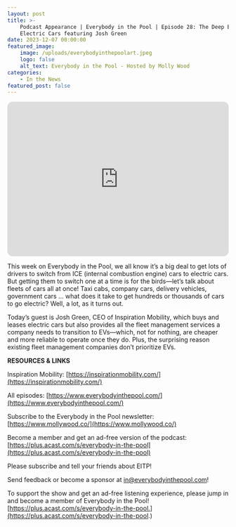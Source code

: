 ```yaml
---
layout: post
title: >-
    Podcast Appearance | Everybody in the Pool | Episode 28: The Deep End of
    Electric Cars featuring Josh Green
date: 2023-12-07 00:00:00
featured_image:
    image: /uploads/everybodyinthepoolart.jpeg
    logo: false
    alt_text: Everybody in the Pool - Hosted by Molly Wood
categories:
    - In the News
featured_post: false
---
```

<iframe style="border-radius:12px" src="https://open.spotify.com/embed/episode/0Tt3VbUPx73y91FJZ1fR1n?utm_source=generator&amp;t=0" width="100%" height="352" frameborder="0" allowfullscreen="" allow="autoplay; clipboard-write; encrypted-media; fullscreen; picture-in-picture" loading="lazy"></iframe>

This week on Everybody in the Pool, we all know it’s a big deal to get lots of drivers to switch from ICE (internal combustion engine) cars to electric cars. But getting them to switch one at a time is for the birds—let’s talk about fleets of cars all at once! Taxi cabs, company cars, delivery vehicles, government cars … what does it take to get hundreds or thousands of cars to go electric? Well, a lot, as it turns out.

Today’s guest is Josh Green, CEO of Inspiration Mobility, which buys and leases electric cars but also provides all the fleet management services a company needs to transition to EVs—which, not for nothing, are cheaper and more reliable to operate once they do. Plus, the surprising reason existing fleet management companies don’t prioritize EVs.

**RESOURCES & LINKS**

Inspiration Mobility: [https://inspirationmobility.com/](https://inspirationmobility.com/)

All episodes: [https://www.everybodyinthepool.com/](https://www.everybodyinthepool.com/)

Subscribe to the Everybody in the Pool newsletter: [https://www.mollywood.co/](https://www.mollywood.co/)

Become a member and get an ad-free version of the podcast: [https://plus.acast.com/s/everybody-in-the-pool](https://plus.acast.com/s/everybody-in-the-pool)

Please subscribe and tell your friends about EITP!

Send feedback or become a sponsor at [in@everybodyinthepool.com](mailto:in@everybodyinthepool.com)!

To support the show and get an ad-free listening experience, please jump in and become a member of Everybody in the Pool\![https://plus.acast.com/s/everybody-in-the-pool.](https://plus.acast.com/s/everybody-in-the-pool.)